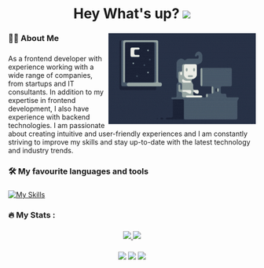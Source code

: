 
<h1 align="center"> Hey What's up? <img src="https://emojis.slackmojis.com/emojis/images/1577305505/7373/hand_wave.gif?1577305505" width="50" /></h1>

###

<img alt="Night Coding" src="https://raw.githubusercontent.com/AVS1508/AVS1508/master/assets/Night-Coding.gif" align="right"/>

<h3 align="left">👩‍💻  About Me</h3>

###

<p align="left">As a frontend developer with experience working with a wide range of companies, from startups and IT consultants. In addition to my expertise in frontend development, I also have experience with backend technologies. I am passionate about creating intuitive and user-friendly experiences and I am constantly striving to improve my skills and stay up-to-date with the latest technology and industry trends.</p>

###

<h3 align="left">🛠 My favourite languages and tools</h3>

###

[![My Skills](https://skillicons.dev/icons?i=tailwind,mui,react,nextjs,vue,ts,nodejs,nestjs,express,adonis,laravel,mysql,postgres,prisma,sequelize)](https://skillicons.dev) 

###

<h3 align="left">🔥   My Stats :</h3>

###

<p align="center">
  <a href="https://github.com/tomyoktavian">
    <img height="180em" src="https://github-readme-stats-eight-theta.vercel.app/api?username=tomyoktavian&show_icons=true&theme=algolia&include_all_commits=true&count_private=true"/>
    <img height="180em" src="https://github-readme-stats-eight-theta.vercel.app/api/top-langs/?username=tomyoktavian&layout=compact&langs_count=8&theme=algolia"/>
  </a>
</p>

###

<p align="center">
<a href="https://id.linkedin.com/in/hartomy-oktavian-030779197"><img src="https://img.shields.io/badge/-Hartomy%20Okta-0077B5?style=flat&logo=Linkedin&logoColor=white"/></a>
<a href="mailto:hartommy.oktavian@gmail.com"><img src="https://img.shields.io/badge/-hartommy.oktavian@gmail.com-D14836?style=flat&logo=Gmail&logoColor=white"/></a>
<a href="https://instagram.com/tomy.oktaa"><img src="https://img.shields.io/badge/tomy.oktaa-E4405F?style=flat&logo=Instagram&logoColor=white"/></a>
</p>
